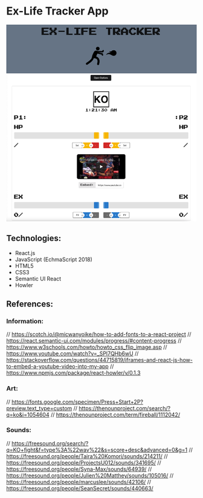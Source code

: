 # Ex-Life Tracker App

![alt text](src/Img/01.png)

## Technologies:
- React.js
- JavaScript (EchmaScript 2018)
- HTML5
- CSS3
- Semantic UI React
- Howler

## References:
### Information:
// https://scotch.io/@micwanyoike/how-to-add-fonts-to-a-react-project
// https://react.semantic-ui.com/modules/progress/#content-progress
// https://www.w3schools.com/howto/howto_css_flip_image.asp
// https://www.youtube.com/watch?v=_SPl7QHb6wU
// https://stackoverflow.com/questions/44715819/iframes-and-react-js-how-to-embed-a-youtube-video-into-my-app
// https://www.npmjs.com/package/react-howler/v/0.1.3
### Art:
// https://fonts.google.com/specimen/Press+Start+2P?preview.text_type=custom
// https://thenounproject.com/search/?q=ko&i=1054604
// https://thenounproject.com/term/fireball/1112042/
### Sounds:
// https://freesound.org/search/?q=KO+fight&f=type%3A%22wav%22&s=score+desc&advanced=0&g=1
// https://freesound.org/people/Taira%20Komori/sounds/214211/
// https://freesound.org/people/ProjectsU012/sounds/341695/
// https://freesound.org/people/Syna-Max/sounds/64939/
// https://freesound.org/people/Julien%20Matthey/sounds/105016/
// https://freesound.org/people/marcuslee/sounds/42106/
// https://freesound.org/people/SeanSecret/sounds/440663/